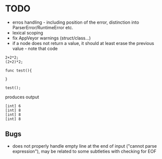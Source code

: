 # TODO

* erros handling - including position of the error, distinction into ParserError/RuntimeError etc.
* lexical scoping
* fix AppVeyor warnings (struct/class...)
* if a node does not return a value, it should at least erase the previous value - note that code 

~~~~ 
2+2*2;  
(2+2)*2;  
  
func test(){ 
    
}

test();
~~~~

produces output 

~~~~ 
[int] 6  
[int] 8  
[int] 8  
[int] 8
~~~~

## Bugs 

* does not properly handle empty line at the end of input ("cannot parse expression"), may be related to some subtleties with checking for EOF
